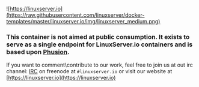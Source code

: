 ![https://linuxserver.io](https://raw.githubusercontent.com/linuxserver/docker-templates/master/linuxserver.io/img/linuxserver_medium.png)

### This container is not aimed at public consumption. It exists to serve as a single endpoint for LinuxServer.io containers and is based upon [Phusion](https://github.com/phusion/baseimage-docker).

If you want to comment\contribute to our work, feel free to join us at out irc channel:
[IRC](https://www.linuxserver.io/irc/) on freenode at `#linuxserver.io` or visit our website at [https://linuxserver.io](https://linuxserver.io)

